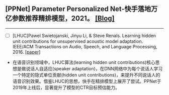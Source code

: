 ## [PPNet] Parameter Personalized Net-快⼿落地万亿参数推荐精排模型，2021。 [[Blog]](https://ai.51cto.com/art/202102/644214.html)
---
- [ ] [LHUC]Pawel Swietojanski, Jinyu Li, & Steve Renals. Learning hidden unit contributions for unsupervised acoustic model adaptation. IEEE/ACM Transactions on Audio, Speech, and Language Processing, 2016. [[paper]]()
- 在语音识别领域中，LHUC算法(learning hidden unit contributions)核心思想是做说话人自适应(speaker adaptation)，在DNN网络中为每个说话人学习一个特定的隐式单位贡献(hidden unit contributions)，来提升不同说话人的语音识别效果。借鉴LHUC的思想，快手在精排模型上展开了尝试。PPNet于2019年上线后，显著提升了模型的CTR目标预估能力。